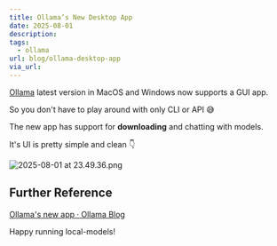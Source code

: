 ```yaml
---
title: Ollama’s New Desktop App
date: 2025-08-01
description: 
tags:
  - ollama
url: blog/ollama-desktop-app
via_url:
---
```

[Ollama](https://ollama.com) latest version in MacOS and Windows now supports a GUI app.

So you don't have to play around with only CLI or API 😅

The new app has support for **downloading** and chatting with models.

It's UI is pretty simple and clean 👇

![2025-08-01 at 23.49.36.png](/images/2025-08-01-at-23.49.36.png)

## Further Reference
[Ollama's new app · Ollama Blog](https://ollama.com/blog/new-app)

Happy running local-models!